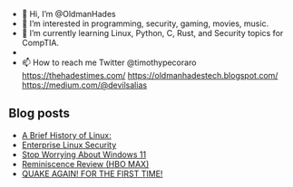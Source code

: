 - 👋 Hi, I’m @OldmanHades
- 👀 I’m interested in programming, security, gaming, movies, music.
- 🌱 I’m currently learning Linux, Python, C, Rust, and Security topics for CompTIA.
-
- 📫 How to reach me Twitter @timothypecoraro
https://thehadestimes.com/
https://oldmanhadestech.blogspot.com/
https://medium.com/@devilsalias

## Blog posts
<!-- BLOG-POST-LIST:START -->
- [A Brief History of Linux:](https://medium.com/@devilsalias/a-brief-history-of-linux-6c7881be1aa3?source=rss-5097f5c9b801------2)
- [Enterprise Linux Security](https://medium.com/@devilsalias/enterprise-linux-security-f994e4bd78ac?source=rss-5097f5c9b801------2)
- [Stop Worrying About Windows 11](https://medium.com/@devilsalias/stop-worrying-about-windows-11-49f4e976813c?source=rss-5097f5c9b801------2)
- [Reminiscence Review (HBO MAX)](https://medium.com/@devilsalias/reminiscence-review-hbo-max-c807978811b9?source=rss-5097f5c9b801------2)
- [QUAKE AGAIN! FOR THE FIRST TIME!](https://medium.com/@devilsalias/quake-again-for-the-first-time-5e0264167491?source=rss-5097f5c9b801------2)
<!-- BLOG-POST-LIST:END -->
